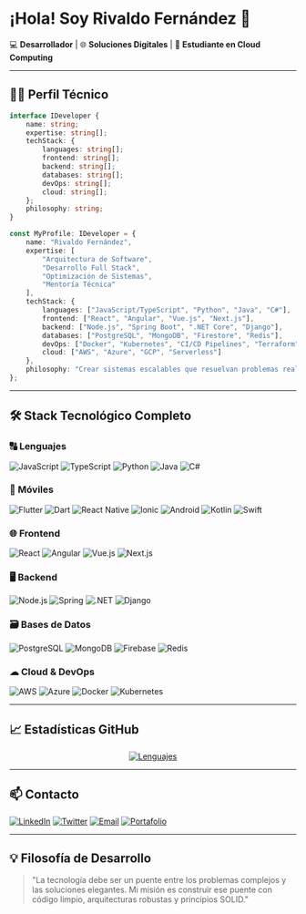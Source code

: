 # ¡Hola! Soy **Rivaldo Fernández** 👋

💻 **Desarrollador** | 🌐 **Soluciones Digitales** | 🚀 **Estudiante en Cloud Computing**

---

## 👨‍💻 Perfil Técnico

```typescript
interface IDeveloper {
    name: string;
    expertise: string[];
    techStack: {
        languages: string[];
        frontend: string[];
        backend: string[];
        databases: string[];
        devOps: string[];
        cloud: string[];
    };
    philosophy: string;
}

const MyProfile: IDeveloper = {
    name: "Rivaldo Fernández",
    expertise: [
        "Arquitectura de Software",
        "Desarrollo Full Stack",
        "Optimización de Sistemas",
        "Mentoría Técnica"
    ],
    techStack: {
        languages: ["JavaScript/TypeScript", "Python", "Java", "C#"],
        frontend: ["React", "Angular", "Vue.js", "Next.js"],
        backend: ["Node.js", "Spring Boot", ".NET Core", "Django"],
        databases: ["PostgreSQL", "MongoDB", "Firestore", "Redis"],
        devOps: ["Docker", "Kubernetes", "CI/CD Pipelines", "Terraform"],
        cloud: ["AWS", "Azure", "GCP", "Serverless"]
    },
    philosophy: "Crear sistemas escalables que resuelvan problemas reales con tecnología de punta"
};
```

---

## 🛠 Stack Tecnológico Completo

### 🔠 Lenguajes
![JavaScript](https://img.shields.io/badge/JavaScript-F7DF1E?logo=javascript&logoColor=black)
![TypeScript](https://img.shields.io/badge/TypeScript-3178C6?logo=typescript&logoColor=white)
![Python](https://img.shields.io/badge/Python-3776AB?logo=python&logoColor=white)
![Java](https://img.shields.io/badge/Java-007396?logo=java&logoColor=white)
![C#](https://img.shields.io/badge/C%23-239120?logo=c-sharp&logoColor=white)

### 📱 Móviles
![Flutter](https://img.shields.io/badge/Flutter-02569B?logo=flutter&logoColor=white)
![Dart](https://img.shields.io/badge/Dart-0175C2?logo=dart&logoColor=white)
![React Native](https://img.shields.io/badge/React_Native-61DAFB?logo=react&logoColor=black)
![Ionic](https://img.shields.io/badge/Ionic-3880FF?logo=ionic&logoColor=white)
![Android](https://img.shields.io/badge/Android-3DDC84?logo=android&logoColor=white)
![Kotlin](https://img.shields.io/badge/Kotlin-7F52FF?logo=kotlin&logoColor=white)
![Swift](https://img.shields.io/badge/Swift-FA7343?logo=swift&logoColor=white)


### 🌐 Frontend
![React](https://img.shields.io/badge/React-61DAFB?logo=react&logoColor=black)
![Angular](https://img.shields.io/badge/Angular-DD0031?logo=angular&logoColor=white)
![Vue.js](https://img.shields.io/badge/Vue.js-4FC08D?logo=vue.js&logoColor=white)
![Next.js](https://img.shields.io/badge/Next.js-000000?logo=next.js&logoColor=white)

### 🖥 Backend
![Node.js](https://img.shields.io/badge/Node.js-339933?logo=node.js&logoColor=white)
![Spring](https://img.shields.io/badge/Spring-6DB33F?logo=spring&logoColor=white)
![.NET](https://img.shields.io/badge/.NET-512BD4?logo=.net&logoColor=white)
![Django](https://img.shields.io/badge/Django-092E20?logo=django&logoColor=white)

### 🗃 Bases de Datos
![PostgreSQL](https://img.shields.io/badge/PostgreSQL-4169E1?logo=postgresql&logoColor=white)
![MongoDB](https://img.shields.io/badge/MongoDB-47A248?logo=mongodb&logoColor=white)
![Firebase](https://img.shields.io/badge/Firebase-FFCA28?logo=firebase&logoColor=black)
![Redis](https://img.shields.io/badge/Redis-DC382D?logo=redis&logoColor=white)

### ☁ Cloud & DevOps
![AWS](https://img.shields.io/badge/AWS-232F3E?logo=amazon-aws&logoColor=white)
![Azure](https://img.shields.io/badge/Azure-0078D4?logo=microsoft-azure&logoColor=white)
![Docker](https://img.shields.io/badge/Docker-2496ED?logo=docker&logoColor=white)
![Kubernetes](https://img.shields.io/badge/Kubernetes-326CE5?logo=kubernetes&logoColor=white)

---
## 📈 Estadísticas GitHub

<div align="center">

[![Lenguajes](https://github-readme-stats.vercel.app/api/top-langs/?username=RivaldoFernandez&layout=compact&theme=radical&hide_border=true)](https://github.com/RivaldoFernandez)

</div>

---

## 📫 Contacto

[![LinkedIn](https://img.shields.io/badge/LinkedIn-0A66C2?logo=linkedin&logoColor=white)](https://www.linkedin.com/in/tu-perfil)
[![Twitter](https://img.shields.io/badge/Twitter-1DA1F2?logo=twitter&logoColor=white)](https://twitter.com/tu-usuario)
[![Email](https://img.shields.io/badge/Email-EA4335?logo=gmail&logoColor=white)](mailto:tu@email.com)
[![Portafolio](https://img.shields.io/badge/Portafolio-4285F4?logo=google-chrome&logoColor=white)](https://tu-portafolio.com)

---

## 💡 Filosofía de Desarrollo

> "La tecnología debe ser un puente entre los problemas complejos y las soluciones elegantes. 
> Mi misión es construir ese puente con código limpio, arquitecturas robustas y principios SOLID."


